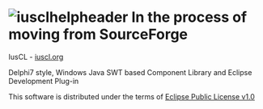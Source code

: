 ![iusclhelpheader](https://cloud.githubusercontent.com/assets/22419675/18888161/dd725ebc-84ff-11e6-99c2-23f8d2e17b41.gif)
In the process of moving from SourceForge
=

IusCL - [iuscl.org](http://iuscl.org)

Delphi7 style, Windows Java SWT based Component Library and Eclipse Development Plug-in

This software is distributed under the terms of [Eclipse Public License v1.0](http://www.eclipse.org/org/documents/epl-v10.html)

